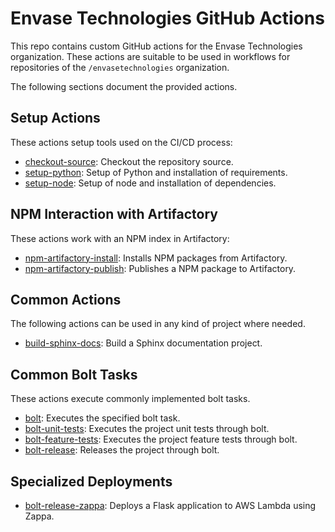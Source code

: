# Envase Technologies GitHub Actions

This repo contains custom GitHub actions for the Envase Technologies organization. These actions are suitable to be used in workflows for repositories of the `/envasetechnologies` organization.

The following sections document the provided actions.

## Setup Actions

These actions setup tools used on the CI/CD process:

- [checkout-source](./actions/checkout-source): Checkout the repository source.
- [setup-python](./actions/setup-python): Setup of Python and installation of requirements.
- [setup-node](./actions/setup-node): Setup of node and installation of dependencies.

## NPM Interaction with Artifactory

These actions work with an NPM index in Artifactory:

- [npm-artifactory-install](./actions/npm-artifactory-install): Installs NPM packages from Artifactory.
- [npm-artifactory-publish](./actions/npm-artifactory-publish): Publishes a NPM package to Artifactory.

## Common Actions

The following actions can be used in any kind of project where needed.

- [build-sphinx-docs](./actions/build-sphinx-docs): Build a Sphinx documentation project.

## Common Bolt Tasks

These actions execute commonly implemented bolt tasks.

- [bolt](./actions/bolt): Executes the specified bolt task.
- [bolt-unit-tests](./actions/bolt-unit-tests): Executes the project unit tests through bolt.
- [bolt-feature-tests](./actions/bolt-feature-tests): Executes the project feature tests through bolt.
- [bolt-release](./actions/bolt-release): Releases the project through bolt.

## Specialized Deployments

- [bolt-release-zappa](./actions/bolt-release-zappa): Deploys a Flask application to AWS Lambda using Zappa.
